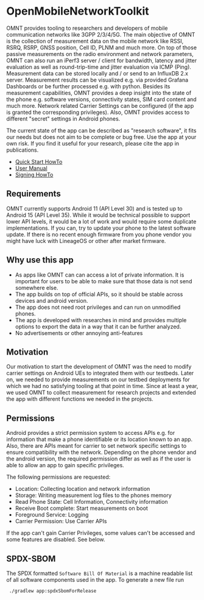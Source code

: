 # OpenMobileNetworkToolkit

OMNT provides tooling to researchers and developers of mobile communication networks like 3GPP 2/3/4/5G.
The main objective of OMNT is the collection of measurement data on the mobile network like RSSI, RSRQ, RSRP, GNSS position, Cell ID, PLNM and much more.
On top of those passive measurements on the radio environment and network parameters, OMNT can also run an iPerf3 server / client for bandwidth, latency and jitter evaluation as well as
round-trip-time and jitter evaluation via ICMP (Ping). Measurement data can be stored locally and / or send to an InfluxDB 2.x server.
Measurement results can be visualized e.g. via provided Grafana Dashboards or be further processed e.g. with python.
Besides its measurement capabilities, OMNT provides a deep insight into the state of the phone e.g. software versions, connectivity states, SIM card content and much more.
Network related Carrier Settings can be configured (if the app is granted the corresponding privileges).
Also, OMNT provides access to different "secret" settings in Android phones.

The current state of the app can be described as "research software", it fits our needs but does not aim to be complete or bug free.
Use the app at your own risk. If you find it useful for your research, please cite the app in publications.

* [Quick Start HowTo](docs/quick-start.md)
* [User Manual](docs/OpenMobileNetworkToolkit.md)
* [Signing HowTo](docs/signing.md)

## Requirements

OMNT currently supports Android 11 (API Level 30) and is tested up to Android 15 (API Level 35). While it would be technical possible to support lower API levels,
it would be a lot of work and would require some duplicate implementations. If you can, try to update your phone to the latest software update. If there is no recent enough
firmware from you phone vendor you might have luck with LineageOS or other after market firmware.

## Why use this app

  * As apps like OMNT can can access a lot of private information. It is important for users to be able to make sure that those data is not
send somewhere else.
  * The app builds on top of official APIs, so it should be stable across devices and android version.
  * The app does not need root privileges and can run on unmodified phones.
  * The app is developed with researches in mind and provides multiple options to export the data in a way that it can be further analyzed.
  * No advertisements or other annoying anti-features

## Motivation

Our motivation to start the development of OMNT was the need to modify carrier settings on Android UEs to integrated them
with our testbeds. Later on, we needed to provide measurements on our testbed deployments for which we had no satisfying tooling
at that point in time.
Since at least a year, we used OMNT to collect measurement for research projects and extended the app with different functions we needed in the projects.

## Permissions

Android provides a strict permission system to access APIs e.g. for information that make a phone identifiable or its location known to an app.
Also, there are APIs meant for carrier to set network specific settings to ensure compatibility with the network. 
Depending on the phone vendor and the android version, the required permission differ as well as if the user is able to allow an app to gain
specific privileges.

The following permissions are requested:

  * Location: Collecting location and network information
  * Storage: Writing measurement log files to the phones memory
  * Read Phone State: Cell Information, Connectivity information
  * Receive Boot complete: Start measurements on boot
  * Foreground Service: Logging 
  * Carrier Permission: Use Carrier APIs

If the app can't gain Carrier Privileges, some values can't be accessed and some features are disabled. See below.


## SPDX-SBOM
The SPDX formatted ```Software Bill Of Material``` is a machine readable list of all software components used in the app. To generate a new file run
```shell
 ./gradlew app:spdxSbomForRelease
```